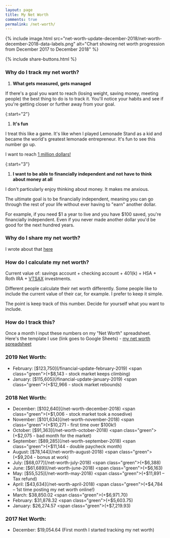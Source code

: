 ```yaml
---
layout: page
title: My Net Worth
comments: true
permalink: /net-worth/
---
```


{% include image.html src="net-worth-update-december-2018/net-worth-december-2018-data-labels.png" alt="Chart showing net worth progression from December 2017 to December 2018" %}

{% include share-buttons.html %}

### Why do I track my net worth?
1. **What gets measured, gets managed**  

If there's a goal you want to reach (losing weight, saving money, meeting people) the best thing to do is to track it. You'll notice your habits and see if you're getting closer or further away from your goal.  

{:start="2"}
1. **It's fun**

I treat this like a game. It's like when I played Lemonade Stand as a kid and became the world's greatest lemonade entrepreneur. It's fun to see this number go up.

I want to reach [1 million dollars!](https://youtu.be/l91ISfcuzDw)

{:start="3"}
1. **I want to be able to financially independent and not have to think about money at all**

I don't particularly enjoy thinking about money. It makes me anxious.

The ultimate goal is to be financially independent, meaning you can go through the rest of your life without ever having to "earn" another dollar.

For example, if you need $1 a year to live and you have $100 saved, you're financially independent. Even if you never made another dollar you'd be good for the next hundred years.

### Why do I share my net worth?
I wrote about that [here](/sharing-my-net-worth)

### How do I calculate my net worth?
Current value of: savings account + checking account + 401(k) + HSA + Roth IRA + [VTSAX](https://personal.vanguard.com/us/funds/snapshot?FundId=0585&FundIntExt=INT&funds_disable_redirect=true) investments.

Different people calculate their net worth differently. Some people like to include the current value of their car, for example. I prefer to keep it simple.

The point is keep track of this number. Decide for yourself what you want to include.

### How do I track this?
Once a month I input these numbers on my "Net Worth" spreadsheet. Here's the template I use (link goes to Google Sheets) - [my net worth spreadsheet](https://docs.google.com/spreadsheets/d/1jkFRzfWAM7APFpkDXb_yKSZyCHRB11g7xA3gI-zINfI/edit?usp=sharing)

### 2019 Net Worth:
* February: [$123,750](/financial-update-february-2019) <span class="green">(+$8,143 - stock market keeps climbing)</span>
* January: [$115,605](/financial-update-january-2019) <span class="green">(+$12,966 - stock market rebounds)</span>

### 2018 Net Worth:
* December: [$102,640](/net-worth-december-2018) <span class="green">(+$1,006 - stock market took a nosedive)</span>
* November: [$101,634](/net-worth-november-2018) <span class="green">(+$10,271 - first time over $100k!)</span>
* October: [$91,363](/net-worth-october-2018) <span class="green">(+$2,075 - bad month for the market)</span>
* September: [$89,285](/net-worth-september-2018) <span class="green">(+$11,144 - double paycheck month)</span>
* August: [$78,144](/net-worth-august-2018) <span class="green">(+$9,204 - bonus at work)</span>
* July: [$68,077](/net-worth-july-2018) <span class="green">(+$6,388)</span>
* June: [$61,689](/net-worth-june-2018) <span class="green">(+$6,163)</span>
* May: [$55,525](/net-worth-may-2018) <span class="green">(+$11,891 – Tax refund)</span>
* April: [$43,634](/net-worth-april-2018) <span class="green">(+$4,784 – 1st time posting my net worth online!)</span>
* March: $38,850.02 <span class="green">(+$6,971.70)</span>
* February: $31,878.32 <span class="green">(+$5,603.75)</span>
* January: $26,274.57 <span class="green">(+$7,219.93)</span>

### 2017 Net Worth:
* December: $19,054.64 (First month I started tracking my net worth)
